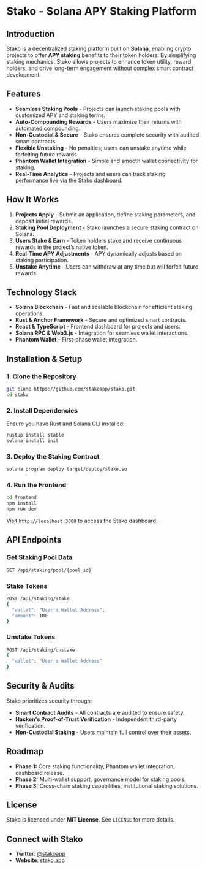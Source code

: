 # Stako - Solana APY Staking Platform

## Introduction
Stako is a decentralized staking platform built on **Solana**, enabling crypto projects to offer **APY staking** benefits to their token holders. By simplifying staking mechanics, Stako allows projects to enhance token utility, reward holders, and drive long-term engagement without complex smart contract development.

## Features
- **Seamless Staking Pools** - Projects can launch staking pools with customized APY and staking terms.
- **Auto-Compounding Rewards** - Users maximize their returns with automated compounding.
- **Non-Custodial & Secure** - Stako ensures complete security with audited smart contracts.
- **Flexible Unstaking** - No penalties; users can unstake anytime while forfeiting future rewards.
- **Phantom Wallet Integration** - Simple and smooth wallet connectivity for staking.
- **Real-Time Analytics** - Projects and users can track staking performance live via the Stako dashboard.

## How It Works
1. **Projects Apply** - Submit an application, define staking parameters, and deposit initial rewards.
2. **Staking Pool Deployment** - Stako launches a secure staking contract on Solana.
3. **Users Stake & Earn** - Token holders stake and receive continuous rewards in the project’s native token.
4. **Real-Time APY Adjustments** - APY dynamically adjusts based on staking participation.
5. **Unstake Anytime** - Users can withdraw at any time but will forfeit future rewards.

## Technology Stack
- **Solana Blockchain** - Fast and scalable blockchain for efficient staking operations.
- **Rust & Anchor Framework** - Secure and optimized smart contracts.
- **React & TypeScript** - Frontend dashboard for projects and users.
- **Solana RPC & Web3.js** - Integration for seamless wallet interactions.
- **Phantom Wallet** - First-phase wallet integration.

## Installation & Setup
### 1. Clone the Repository
```sh
git clone https://github.com/stakoapp/stako.git
cd stako
```

### 2. Install Dependencies
Ensure you have Rust and Solana CLI installed:
```sh
rustup install stable
solana-install init
```

### 3. Deploy the Staking Contract
```sh
solana program deploy target/deploy/stako.so
```

### 4. Run the Frontend
```sh
cd frontend
npm install
npm run dev
```
Visit `http://localhost:3000` to access the Stako dashboard.

## API Endpoints
### Get Staking Pool Data
```sh
GET /api/staking/pool/{pool_id}
```
### Stake Tokens
```sh
POST /api/staking/stake
{
  "wallet": "User's Wallet Address",
  "amount": 100
}
```
### Unstake Tokens
```sh
POST /api/staking/unstake
{
  "wallet": "User's Wallet Address"
}
```

## Security & Audits
Stako prioritizes security through:
- **Smart Contract Audits** - All contracts are audited to ensure safety.
- **Hacken's Proof-of-Trust Verification** - Independent third-party verification.
- **Non-Custodial Staking** - Users maintain full control over their assets.

## Roadmap
- **Phase 1:** Core staking functionality, Phantom wallet integration, dashboard release.
- **Phase 2:** Multi-wallet support, governance model for staking pools.
- **Phase 3:** Cross-chain staking capabilities, institutional staking solutions.

## License
Stako is licensed under **MIT License**. See `LICENSE` for more details.

## Connect with Stako
- **Twitter**: [@stakoapp](https://twitter.com/stakoapp)
- **Website**: [stako.app](https://stako.app)

